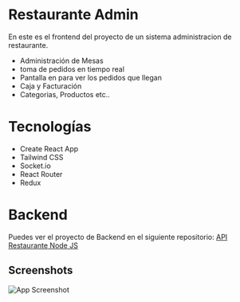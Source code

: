 
# Restaurante Admin

En este es el frontend del proyecto de un sistema administracion de restaurante.

* Administración de Mesas
* toma de pedidos en tiempo real
* Pantalla en para ver los pedidos que llegan
* Caja y Facturación
* Categorias, Productos etc..


# Tecnologías

* Create React App
* Tailwind CSS
* Socket.io
* React Router
* Redux

# Backend
Puedes ver el proyecto de Backend en el siguiente repositorio:
[API Restaurante Node JS](https://github.com/luigy23/api)



## Screenshots

![App Screenshot](https://media.giphy.com/media/v1.Y2lkPTc5MGI3NjExZWIxMXM3ZjN4MnI1aTh4bnhpNmRwdG8zMTI0MDBhY2RraGg0bDR0ayZlcD12MV9pbnRlcm5hbF9naWZfYnlfaWQmY3Q9Zw/JHhezBByeRJZpT65kv/giphy.gif)